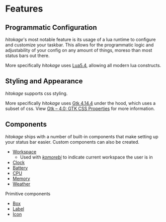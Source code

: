 # Features

## Programmatic Configuration

_hitokage_'s most notable feature is its usage of a lua runtime to configure and customize your taskbar.
This allows for the programmatic logic and adjustability of your config on any amount of things, moreso
than most status bars out there.

More specifically _hitokage_ uses [Lua5.4](https://www.lua.org/versions.html), allowing all modern lua constructs.

## Styling and Appearance

_hitokage_ supports css styling. 

More specifically _hitokage_ uses [Gtk 4.14.4](https://gitlab.gnome.org/GNOME/gtk) under the hood, which
uses a subset of css. View [Gtk – 4.0: GTK CSS Properties](https://docs.gtk.org/gtk4/css-properties.html) for more information.

## Components

_hitokage_ ships with a number of built-in components that make setting up your status bar easier.
Custom components can also be created.

* [Workspace](./api/Workspace)
    - Used with [_komorebi_](https://github.com/LGUG2Z/komorebi) to indicate current workspace the user is in
* [Clock](./api/Clock)
* [Battery](./api/Battery)
* [CPU](./api/Cpu)
* [Memory](./api/Memory)
* [Weather](./api/Weather)

Primitive components

* [Box](./api/Box)
* [Label](./api/Label)
* [Icon](./api/Icon)
